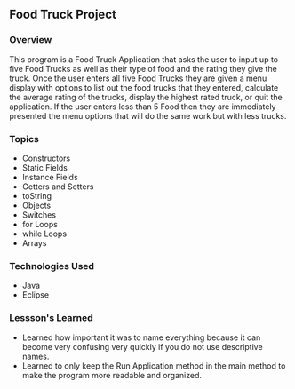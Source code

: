 ## Food Truck Project

### Overview

This program is a Food Truck Application that asks the user to input up to five Food Trucks as well as their type of food and the rating they give the truck. Once the user enters all five Food Trucks they are given a menu display with options to list out the food trucks that they entered, calculate the average rating of the trucks, display the highest rated truck, or quit the application. If the user enters less than 5 Food then they are immediately presented the menu options that will do the same work but with less trucks.

### Topics

* Constructors
* Static Fields
* Instance Fields
* Getters and Setters
* toString
* Objects
* Switches
* for Loops
* while Loops
* Arrays

### Technologies Used
* Java
* Eclipse

### Lessson's Learned
* Learned how important it was to name everything because it can become very confusing very quickly if you do not use descriptive names.
* Learned to only keep the Run Application method in the main method to make the program more readable and organized.